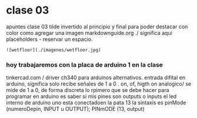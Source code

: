 # clase 03

apuntes clase 03
tilde invertido al principio y final para poder destacar con color
como agregar una imagen
markdownguide.org 
./ significa aqui
placeholders - reservar un espacio.
```
![wetfloor](./imagenes/wetfloor.jpg)
```
### hoy trabajaremos con la placa de arduino 1 en la clase

tinkercad.com / 
driver ch340 para arduinos alternativos.
entrada difital en arduino, significa solo recibe señales de 1 a 0 . on, of, higth on
analogico/ se mide de 1 a 0, de forma discreta
lo rpimero que se debe hacer para programar en arduino es saber si mis pines son
outputs o inputs
el led interno de arduino uno esta conectadoen la pata 13
la sintaxis es 
pinMode (numeroDepin, INPUT u OUTPUT);
PINmODE (13, output)
